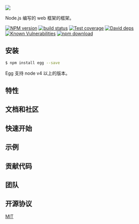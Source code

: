 ![](https://zos.alipayobjects.com/rmsportal/dgWsPDTdPXCcAhS.svg)

Node.js 编写的 web 框架的框架。

[![NPM version][npm-image]][npm-url]
[![build status][travis-image]][travis-url]
[![Test coverage][codecov-image]][codecov-url]
[![David deps][david-image]][david-url]
[![Known Vulnerabilities][snyk-image]][snyk-url]
[![npm download][download-image]][download-url]

[npm-image]: https://img.shields.io/npm/v/egg.svg?style=flat-square
[npm-url]: https://npmjs.org/package/egg
[travis-image]: https://img.shields.io/travis/eggjs/egg.svg?style=flat-square
[travis-url]: https://travis-ci.org/eggjs/egg
[codecov-image]: https://codecov.io/gh/eggjs/egg/branch/master/graph/badge.svg
[codecov-url]: https://codecov.io/gh/eggjs/egg
[david-image]: https://img.shields.io/david/eggjs/egg.svg?style=flat-square
[david-url]: https://david-dm.org/eggjs/egg
[snyk-image]: https://snyk.io/test/npm/egg/badge.svg?style=flat-square
[snyk-url]: https://snyk.io/test/npm/egg
[download-image]: https://img.shields.io/npm/dm/egg.svg?style=flat-square
[download-url]: https://npmjs.org/package/egg

## 安装

```bash
$ npm install egg --save
```

Egg 支持 node v4 以上的版本。

## 特性

## 文档和社区

## 快速开始

## 示例

## 贡献代码

## 团队

## 开源协议

[MIT](LICENSE)
